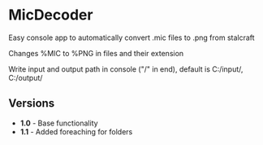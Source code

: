 <h1>MicDecoder</h1>
<p>Easy console app to automatically convert .mic files to .png from stalcraft</p>
<p>Changes %MIC to %PNG in files and their extension</p>
<p>Write input and output path in console ("/" in end), default is C:/input/, C:/output/</p>
<h2>Versions</h2>
<ul>
    <li><b>1.0</b> - Base functionality</li>
    <li><b>1.1</b> - Added foreaching for folders</li>
</ul>